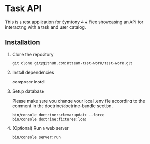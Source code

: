 Task API
===========

This is a test application for Symfony 4 & Flex showcasing an API for interacting with a task and user catalog.

Installation
------------

 1. Clone the repository

    ```
    git clone git@github.com:ktteam-test-work/test-work.git
    ```

2. Install dependencies

    composer install

3. Setup database

    Please make sure you change your local .env file according to the comment in the doctrine/doctrine-bundle section.

    ```
    bin/console doctrine:schema:update --force
    bin/console doctrine:fixtures:load
    ```

4. (Optional) Run a web server

    ```
    bin/console server:run
    ```
